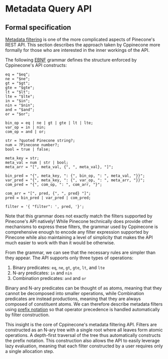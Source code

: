 # Metadata Query API

## Formal specification

[Metadata filtering](https://www.pinecone.io/docs/metadata-filtering) is one of the more complicated aspects of
Pinecone's REST API. This section describes the approach taken by Cppinecone more formally for those who are interested
in the inner workings of the API.

The following [EBNF](https://en.wikipedia.org/wiki/Extended_Backus%E2%80%93Naur_form) grammar defines the structure
enforced by Cppinecone's API constructs:

```ebnf
eq = "$eq";
ne = "$ne";
gt = "$gt";
gte = "$gte";
lt = "$lt";
lte = "$lte";
in = "$in";
nin = "$nin";
and = "$and";
or = "$or";

bin_op = eq | ne | gt | gte | lt | lte;
var_op = in | nin;
com_op = and | or;

str = ?quoted Pinecone string?;
num = ?Pinecone number?;
bool = true | false;

meta_key = str;
meta_val = num | str | bool;
meta_arr = "[", meta_val, {", ", meta_val}, "]";

bin_pred = "{", meta_key, ": {", bin_op, ": ", meta_val, "}}";
var_pred = "{", meta_key, ": {", var_op, ": ", meta_arr, "}}";
com_pred = "{", com_op, ": ", com_arr, "}";

com_arr = "[", pred, {", ", pred} "]";
pred = bin_pred | var_pred | com_pred;

filter = '{ "filter": ', pred, '}';
```

Note that this grammar does not exactly match the filters supported by Pinecone's API natively! While Pinecone
technically does provide other mechanisms to express these filters, the grammar used by Cppinecone is comprehensive
enough to encode any filter expression supported by Pinecone while also maintaining a level of simplicity that makes the
API much easier to work with than it would be otherwise.

From the grammar, we can see that the necessary rules are simpler than they appear. The API supports only three types of
operations:

1. Binary predicates: `eq`, `ne`, `gt`, `gte`, `lt`, and `lte`
2. N-ary predicates: `in` and `nin`
3. Combination predicates: `and` and `or`

Binary and N-ary predicates can be thought of as atoms, meaning that they cannot be decomposed into smaller operations,
while Combination predicates are instead productions, meaning that they are always composed of constituent atoms. We can
therefore describe metadata filters using [prefix notation](https://en.wikipedia.org/wiki/Polish_notation) so that
operator precedence is handled automatically by filter construction.

This insight is the core of Cppinecone's metadata filtering API. Filters are constructed as an N-ary tree with a single
root where all leaves form atomic operations. A depth-first traversal of the tree thus automatically constructs the
prefix notation. This construction also allows the API to easily leverage lazy evaluation, meaning that each filter
constructed by a user requires only a single allocation step.
